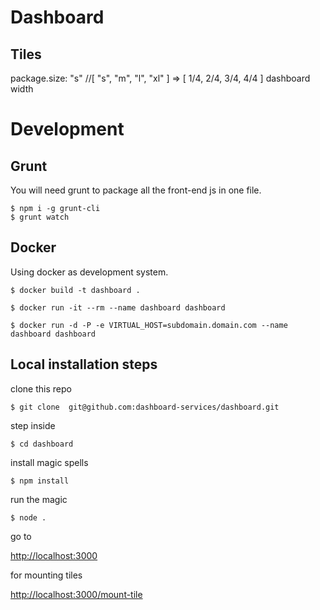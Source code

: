 Dashboard
========

Tiles
----

package.size: "s" //[ "s", "m", "l", "xl" ] => [ 1/4, 2/4, 3/4, 4/4 ] dashboard width


Development
==========

Grunt
-----
You will need grunt to package all the front-end js in one file.

    $ npm i -g grunt-cli
    $ grunt watch


Docker
-----

Using docker as development system.

    $ docker build -t dashboard .

    $ docker run -it --rm --name dashboard dashboard
    
    $ docker run -d -P -e VIRTUAL_HOST=subdomain.domain.com --name dashboard dashboard


Local installation steps
---
clone this repo

    $ git clone  git@github.com:dashboard-services/dashboard.git

step inside

    $ cd dashboard

install magic spells

    $ npm install

run the magic

    $ node .

go to

[http://localhost:3000](http://localhost:3000)

for mounting tiles

[http://localhost:3000/mount-tile](http://localhost:3000/mount-tile)
